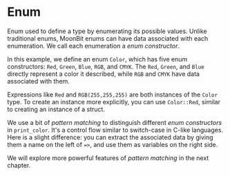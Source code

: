# Enum 

Enum used to define a type by enumerating its possible values. Unlike traditional enums, MoonBit enums can have data associated with each enumeration. We call each enumeration a *enum constructor*.

In this example, we define an enum `Color`, which has five enum constructors: `Red`, `Green`, `Blue`, `RGB`, and `CMYK`. The `Red`, `Green`, and `Blue` directly represent a color it described, while `RGB` and `CMYK` have data associated with them.

Expressions like `Red` and `RGB(255,255,255)` are both instances of the `Color` type. To create an instance more explicitly, you can use `Color::Red`, similar to creating an instance of a struct.

We use a bit of *pattern matching* to distinguish different *enum constructors* in `print_color`. It's a control flow similar to switch-case in C-like languages. Here is a slight difference: you can extract the associated data by giving them a name on the left of `=>`, and use them as variables on the right side.

We will explore more powerful features of *pattern matching* in the next chapter.

